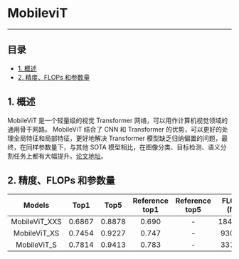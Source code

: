 # MobileviT
---
## 目录

* [1. 概述](#1)
* [2. 精度、FLOPs 和参数量](#2)

<a name='1'></a>

## 1. 概述

MobileViT 是一个轻量级的视觉 Transformer 网络，可以用作计算机视觉领域的通用骨干网路。 MobileViT 结合了 CNN 和 Transformer 的优势，可以更好的处理全局特征和局部特征，更好地解决 Transformer 模型缺乏归纳偏置的问题，最终，在同样参数量下，与其他 SOTA 模型相比，在图像分类、目标检测、语义分割任务上都有大幅提升。[论文地址](https://arxiv.org/pdf/2110.02178.pdf)。

<a name='2'></a>

## 2. 精度、FLOPs 和参数量

| Models           | Top1 | Top5 | Reference<br>top1 | Reference<br>top5 | FLOPs<br>(M) | Params<br>(M) |
|:--:|:--:|:--:|:--:|:--:|:--:|:--:|
| MobileViT_XXS    | 0.6867 | 0.8878 | 0.690 | - | 1849.35  | 5.59   |
| MobileViT_XS    | 0.7454 | 0.9227 | 0.747 | - | 930.75  | 2.33   |
| MobileViT_S    | 0.7814 | 0.9413 | 0.783 | - | 337.24  | 1.28   |
